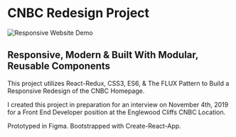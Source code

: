 # CNBC Redesign Project

![Responsive Website Demo](https://media.giphy.com/media/mCJOTQy0vPve3nHfMB/giphy.gif)

## Responsive, Modern & Built With Modular, Reusable Components

This project utilizes React-Redux, CSS3, ES6, & The FLUX Pattern to Build a Responsive Redesign of the CNBC Homepage.

I created this project in preparation for an interview on November 4th, 2019 for a Front End Developer position at the Englewood Cliffs CNBC Location.

Prototyped in Figma. Bootstrapped with Create-React-App.
